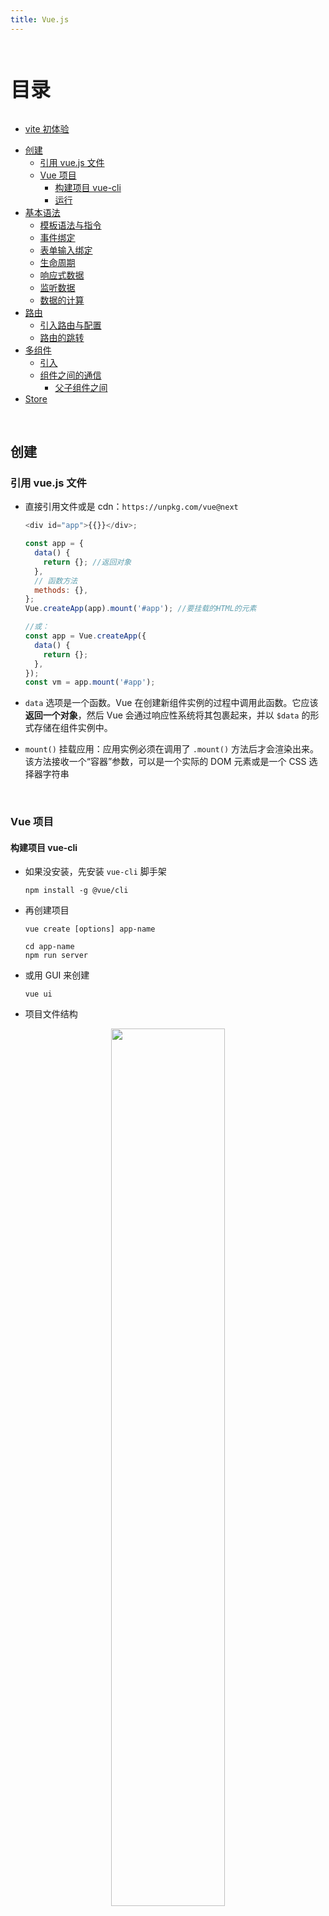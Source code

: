 ```yaml
---
title: Vue.js
---
```


<br>
<p style="font-size: 32px; font-weight: bold;">目录</p>

- [vite 初体验](ShoppingCart.demo.md)

<!-- @import "[TOC]" {cmd="toc" depthFrom=2 depthTo=5 orderedList=false} -->

<!-- code_chunk_output -->

- [创建](#创建)
  - [引用 vue.js 文件](#引用-vuejs-文件)
  - [Vue 项目](#vue-项目)
    - [构建项目 vue-cli](#构建项目-vue-cli)
    - [运行](#运行)
- [基本语法](#基本语法)
  - [模板语法与指令](#模板语法与指令)
  - [事件绑定](#事件绑定)
  - [表单输入绑定](#表单输入绑定)
  - [生命周期](#生命周期)
  - [响应式数据](#响应式数据)
  - [监听数据](#监听数据)
  - [数据的计算](#数据的计算)
- [路由](#路由)
  - [引入路由与配置](#引入路由与配置)
  - [路由的跳转](#路由的跳转)
- [多组件](#多组件)
  - [引入](#引入)
  - [组件之间的通信](#组件之间的通信)
    - [父子组件之间](#父子组件之间)
- [Store](#store)

<!-- /code_chunk_output -->

<br>

## 创建

### 引用 vue.js 文件

- 直接引用文件或是 cdn：`https://unpkg.com/vue@next`

  ```js {.line-numbers}
  <div id="app">{{}}</div>;

  const app = {
    data() {
      return {}; //返回对象
    },
    // 函数方法
    methods: {},
  };
  Vue.createApp(app).mount('#app'); //要挂载的HTML的元素

  //或：
  const app = Vue.createApp({
    data() {
      return {};
    },
  });
  const vm = app.mount('#app');
  ```

- `data` 选项是一个函数。Vue 在创建新组件实例的过程中调用此函数。它应该**返回一个对象**，然后 Vue 会通过响应性系统将其包裹起来，并以 `$data` 的形式存储在组件实例中。
- `mount()` 挂载应用：应用实例必须在调用了 `.mount()` 方法后才会渲染出来。该方法接收一个“容器”参数，可以是一个实际的 DOM 元素或是一个 CSS 选择器字符串

<br>

### Vue 项目

#### 构建项目 vue-cli

- 如果没安装，先安装 `vue-cli` 脚手架
  ```shell {.line-numbers}
  npm install -g @vue/cli
  ```
- 再创建项目

  ```shell {.line-numbers}
  vue create [options] app-name

  cd app-name
  npm run server
  ```

- 或用 GUI 来创建
  ```shell {.line-numbers}
  vue ui
  ```
- 项目文件结构
<div align="center"><img width="60%"
  src="./img/Vue_proj.png"/><br><div style="color: #999;padding: 0.4rem;">
  文件结构
</div></div>

#### 运行

**入口：**

使用 Vue 3 的生命周期的情况下，整个组件相关的业务代码，都可以丢到 `setup` 里编写。因为在 setup 之后，其他的生命周期才会被启用

**基本语法：**

```ts {.line-numbers}
import { defineComponent } from 'vue';
// defineComponent 可以用于 TypeScript 的类型推导，简化掉很多编写过程中的类型定义
export default defineComponent({
  setup(props, context) {
    // 业务代码写这里...
    return {
      // 需要给 template 用的数据、函数放这里 return 出去...
    };
  },
});
```

- 使用 `setup` 的情况下，请牢记一点：不能再用 `this` 来获取 Vue 实例，也就是无法通过 `this.xxx` 、 `this.fn()` 这样来获取实例上的数据，或者执行实例上的方法。
- 在 Vue 3 的 `defineComponent` 写法里，只要你的数据要在 `<template>` 中使用，就必须在 `setup` 里 `return` 出去。

> 当然，只在函数中调用到，而不需要渲染到模板里的，则无需 return

- **而在新 Vue3.2：** 中的语法糖，直接在 `script` 标签中插入 `stup`，就不用 `return` 回去了，同时，脚本的变量什么的都可以被 `<template>` 获取

  ```html {.line-numbers}
  <script setup>
    const msg = 'Hello!';
    function log() {
      console.log(msg);
    }
  </script>

  <template>
    <div @click="log">{{ msg }}</div>
  </template>
  ```

<br>

## 基本语法

可以理解为 客户端的 HTML 元素是要先经过服务端渲染(编译) `Vue.js` 后才呈现的，所以客户端并不会显示 Vue 的内容

### 模板语法与指令

**文本插值**：`{{...}}` 标签的内容将会被替代为对应组件实例中 `message` 属性的值，如果 `message` 属性的值发生了改变，`{{...}}` 标签内容也会更新。

**指令：** 以 `v-*`为格式的 attribute 被称为一个 Vue 指令，用来操作 DOM

- `v-html=""`： 转译输出 HTML 标签
  ```html {.line-numbers}
  <span v-html="rawHtml"></span>
  <script>
    return {
      rawHtml: '<span style="color:red">mie</span>',
    };
  </script>
  ```
- `v-bind:属性名=""`，如 `:id="dynId"` | `:href="url"`，实现动态的属性值
  - 绑定**多类型**时用对象：
    ```html {.line-numbers}
    <div v-bind="obj"></div>
    <script>
      return {
        obj: {
          id: 'mie',
          class: 'haha btns',
        },
      };
    </script>
    ```
  - 还能使用 js 表达式 (而不是语句)：
    ```html {.line-numbers}
    <div :id="`list-${ids}`"></div>
    <!-- return {ids: xxx} -->
    ```
  - 当绑定 class 为对象时，根据 value 的**布尔值**决定是否带有该 key
    ```html {.line-numbers}
    <div :class="classObj"></div>
    <script>
      return {
        classObj: {
          active: true,
          err: false,
        },
      };
    </script>
    <!-- 最终的结果是 <div class="active"></div> -->
    ```
- `v-if=""`：根据返回的布尔值来决定该元素是否展示 —— false 时直接就变成了注释 `<!-- -->`
  - 也有 `v-if-else=""` 和 `v-else=""`
- `v-show=""`：同上，但 false 时是 `display:none`
- `v-on=""`：监听 DOM 事件，简写：`<p @click="fun"></p>`
- `v-for="(ele, index) in items"`：循环渲染，相当于是 `forEach`
  - 也能改为 `of`
  - 但为了避免重复渲染，要加属性：`:key="index"`
  - 循环对象时：
    ```html {.line-numbers}
    <li v-for="(value, key, index) in items">
      {{key}}: {{value}}, index: {{index}}
    </li>
    ```
  - 循环范围：
    ```html {.line-numbers}
    <li v-for="n in x">{{n}}</li>
    ```
- `:style`：传对象插入样式，多个时传对象数组
  ```html {.line-numbers}
  <p
    :style="{
      fontSize: '13px', //直接用的话要用小驼峰命名
      'line-height': 2, //不然就单引号括起来
      color: '#ff0000',
      textAlign: 'center'
    }"
  >
    Hello World!
  </p>
  ```

### 事件绑定

通过由点 `.` 表示的指令后缀来调用修饰符:

- `.stop` - 阻止冒泡
- `.prevent` - 阻止默认事件
- `.capture` - 阻止捕获
- `.self` - 只监听触发该元素的事件
- `.once` - 只触发一次
- `.left` - 左键事件
- `.right` - 右键事件
- `.middle` - 中间滚轮事件

### 表单输入绑定

`<input v-model="text">`

`v-model` 还可以用于各种不同类型的输入。它会根据所使用的元素自动扩展到不同的 DOM 属性和事件组合：

- 文本类型的 `<input>` 和 `<textarea>` 元素会使用到 `value` 属性和 `input` 事件；
- `<input type="checkbox">` 和 `<input type="radio">` 使用 `checked` 属性和 `change` 事件；
- `<select>` 使用的 `value` 作为 ` prop`，`change ` 作为事件
  &emsp;&emsp;

**文本：**

```html {.line-numbers}
<span>
  <input v-model="mes" />
  mes is {{mes}}
</span>
```

**复选框：** `checkedNames` 数组将始终包含来自当前选中框的值。

```html {.line-numbers}
<div>Checked names: {{ checkedNames }}</div>

<input type="checkbox" id="jack" value="Jack" v-model="checkedNames" />
<label for="jack">Jack</label>

<input type="checkbox" id="john" value="John" v-model="checkedNames" />
<label for="john">John</label>
<script>
  return {
    checkedNames: [],
  };
</script>
```

**下拉框：**

```html {.line-numbers}
<p>Selected: {{ selected }}</p>
<span>选项：</span>
<select v-model="selected">
  <option v-for="option in options" :value="option.value">
    {{ option.text }}
  </option>
</select>
```

### 生命周期

- `setup()` : 开始创建组件之前，在 `beforeCreate` 和 `created` 之前执行，创建的是 `data` 和 `method`
- `onBeforeMount()` : 组件挂载到节点上之前执行的函数；
- `onMounted()` : 组件挂载完成后执行的函数；
- `onBeforeUpdate()`: 组件更新之前执行的函数；
- `onUpdated()`: 组件更新完成之后执行的函数；
- `onBeforeUnmount()`: 组件卸载之前执行的函数；
- `onUnmounted()`: 组件卸载完成后执行的函数；
- `onActivated()`: 被包含在 `<keep-alive>` 中的组件，会多出两个生命周期钩子函数，被激活时执行；
- `onDeactivated()`: 比如从 A 组件，切换到 B 组件，A 组件消失时执行；
- `onErrorCaptured()`: 当捕获一个来自子孙组件的异常时激活钩子函数。

> PS： 使用`<keep-alive>` 组件会将数据保留在内存中，比如我们不想每次看到一个页面都重新加载数据，就可以使用`<keep-alive>` 组件解决。
> 在 Vue3 里， 每个生命周期函数都要先导入才可以使用，并且所有生命周期函数统一放在 `setup` 里运行。

### 响应式数据

从返回的数据实时更新

- **ref：** 但是在使用 `ref` 时，不能这样子声明，会报错，正确的声明方式应该是使用 `<>` 来包裹类型定义，紧跟在 `ref API` 之后：
  ```ts {.line-numbers}
  // 单类型
  const msg = ref<string>('Hello World!');
  // 多类型
  const phoneNumber = ref<number | string>(13800138000);
  // 数字数组
  const uids = ref<number[]>([1, 2, 3]);
  ```
  **但是：**
  - 定义**挂载节点**后，也是必须通过 `xxx.value` 才能正确操作到挂载的 `DOM` 元素或组件（详见下方的变量的读取与赋值）
  - 请保证视图渲染完毕后，再执行 DOM 或组件的相关操作，需要放到生命周期的 `onMounted` 或者 `nextTick` 函数里
  - 该变量必须 `return` 出去才可以给到 `template` 使用（这一点是 3.x 生命周期的硬性要求，子组件的数据和方法如果要给父组件操作，也要 return 出来才可以）。
  - 当变量是 DOM 时，类型应该是 [HTML 元素](https://developer.mozilla.org/zh-CN/docs/Web/API/Document_Object_Model#html_%E5%85%83%E7%B4%A0%E6%8E%A5%E5%8F%A3)
  - 读取任何 ref 对象的值都**必须**通过 `xxx.value` 才可以正确获取到。

<br>

- **reactive:** `reactive` 是继 `ref` 之后最常用的一个响应式 API 了，相对于 `ref`，它的局限性在于只适合对象、数组。
  定义和使用与 ref 差不多，**但：**
  - 在 2.x 的时候，在操作数组时，完全可以和普通数组那样随意的处理数据的变化，依然能够保持响应性。
  - 但在 3.x ，如果使用 `reactive` 定义数组，则不能这么搞了，必须只使用那些不会改变引用地址的操作。

<br>

- **所以：** 为了使用方便的同时又能响应式修改数据，就有了：

  - `toRef` 创建一个新的 `ref` 变量，转换 `reactive` 对象的某个字段为 `ref` 变量

    - 在 `toRef` 的过程中，如果使用了原对象上面不存在的 `key` ，那么定义出来的变量的 `value` 将会是 `undefined` 。
      如果你对这个不存在的 `key` 的 `ref` 变量，进行了 `value` 赋值，那么原来的对象也会同步增加这个 `key`，其值也会同步更新。

  - `toRefs` 创建一个新的对象，它的每个字段都是 `reactive` 对象各个字段的 `ref` 变量。本身是个普通对象，但是它的每个字段，都是与原来关联的 `ref` 变量

> 一般是，先用 `ref` 定义一个响应式数据，再转为 `reactive` 进行使用

### 监听数据

监听数据变化也是组件里的一项重要工作，比如监听路由变化、监听参数变化等等。

- **语法：**
  ```ts {.line-numbers}
  import { watch } from 'vue';
  watch(
    source, // 必传，要监听的数据源
    callback // 必传，监听到变化后要执行的回调函数
    // options // 可选，一些监听选项
  );
  ```
- **监听的数据源源：**
  要想定义的 `watch` 能够做出预期的行为，数据源必须具备**响应性**或者是一个 **`getter`** ，如果只是通过 `let` 定义一个普通变量，然后去改变这个变量的值，这样是无法监听的。
  - `getter`函数：
    ```ts {.line-numbers}
    () => userInfo.name     // 只监听 name 的变化
    () => ({ ...userInfo }) // 监听整个对象的变化
    ```
- **监听的回调函数：**
  ```ts {.line-numbers}
  // 参数：
  (newValue, oldValue) => {
    console.log('打印变化前后的值', { oldValue, newValue });
  };
  ```
- **批量监听：**
  ```ts {.line-numbers}
  watch(
    // 数据源改成了数组
    [message, index],
    // 回调的入参也变成了数组，每个数组里面的顺序和数据源数组排序一致
    ([newMessage, newIndex], [oldMessage, oldIndex]) => {
      console.log('message 的变化', { newMessage, oldMessage });
      console.log('index 的变化', { newIndex, oldIndex });
    }
  );
  ```
- **监听的选项：** 传入一个对象

  <table><thead><tr><th >选项</th><th >类型</th><th >默认值</th><th >可选值</th><th >作用</th></tr></thead><tbody><tr><td >deep</td><td >boolean</td><td >false</td><td >true | false</td><td >是否进行深度监听</td></tr><tr><td >immediate</td><td >boolean</td><td >false</td><td >true | false</td><td >是否立即执行监听回调</td></tr><tr><td >flush</td><td >string</td><td >'pre'</td><td >'pre' | 'post' | 'sync'</td><td >控制监听回调的调用时机</td></tr><tr><td >onTrack</td><td >(e) =&gt; void</td><td ></td><td ></td><td >在数据源被追踪时调用</td></tr><tr><td >onTrigger</td><td >(e) =&gt; void</td><td ></td><td ></td><td >在监听回调被触发时调用</td></tr></tbody></table>

  - `deep`： `deep` 选项接受一个布尔值，可以设置为 `true` 开启深度监听，或者是 `false` 关闭深度监听，默认情况下这个选项是 `false` 关闭深度监听的，但也存在特例 (`reactive`)。
    设置为 `false` 的情况下，如果直接监听一个响应式的 **引用类型** 数据（e.g. `Object` 、 `Array` … ），虽然它的属性的值有变化，但对其本身来说是不变的，所以不会触发 `watch` 的 `callback` 。这时候要手动启用 `deep`

- **watchEffect：** 传入一个回调函数
  - 和 `watch` 的区别 —— 虽然理论上 `watchEffect` 是 `watch` 的一个简化操作，可以用来代替 **批量监听** ，但它们也有一定的区别：
    - `watch` 可以访问侦听状态变化前后的值，而 `watchEffect` 没有。
    - `watch` 是在属性改变的时候才执行，而 `watchEffect` 则默认会执行一次，然后在属性改变的时候也会执行。
      也就是：(被监听的数据)初定义执行，变化时执行
    - 而且不支持 `deep` 和 `immediate`
  - 同时，操作 `reactive` 的引用类型的数据时，要转换下：`{ ...userInfo }`

### 数据的计算

只要原始数据没有发生改变，多次访问 `computed` ，都是会立即返回之前的计算结果，而不是再次执行函数；而普通的 function 调用多少次就执行多少次，每调用一次就计算一次。

- **用法：**
  ```ts {.line-numbers}
  const fullName = computed(() => `${name1.value} ${name2.value}`);
  ```
- **取值：**
  - 定义出来的 `computed` 变量，和 `ref` 变量的用法一样，也是需要通过 `.value` 才能拿到它的值
  - 但是区别在于， `computed` 的 `value` 是只读的
- **但：** 只会更新响应式数据的计算
  假设要获取当前的时间信息，因为*不是*响应式数据，所以这种情况下就需要用普通的*函数*去获取返回值，才能拿到最新的时间。
- 而要**改变**时：使用 `setter` 函数
  ```ts {.line-numbers}
  const fullName = computed({
    // getter我们还是返回一个拼接起来的全名
    get() {
      return `${firstName.value} ${lastName.value}`;
    },
    // setter这里我们改成只更新firstName，注意参数也定义TS类型
    set(newFirstName: string) {
      firstName.value = newFirstName;
    },
  });
  ```
  **而且：** `computed` 只支持 `get()` 和 `set()` 函数

## 路由

像 Vue 工程，可以通过配置一个生态组件，来实现只用一个 html ，却能够完成多个站内页面渲染、跳转的功能。这个生态组件，就是**路由**。

### 引入路由与配置

```ts {.line-numbers}
import { createRouter, createWebHistory, RouteRecordRaw } from 'vue-router';

// 路由树的配置
const routes: Array<RouteRecordRaw> = [
  {
    path: '/',
    name: 'home', // 访问的路径就是 domain/home
    component: () => import(/* webpackChunkName: "home" */ '@views/home.vue'),
  },
];

const router = createRouter({
  history: createWebHistory(process.env.BASE_URL),
  routes,
});

export default router;
```

### 路由的跳转

```html {.line-numbers}
<!-- 解析成 <a href="/home"></a> -->
<router-link to="/home">首页</router-link>
<router-link :to="{ path: '/home' }">Home</router-link>
<router-link :to="{ name: 'home' }">User</router-link>

<!-- 带查询参数，下面的结果为 `/register?plan=private` -->
<router-link :to="{ path: '/register', query: { plan: 'private' }}">
  Register
</router-link>
```

## 多组件

思想上是将页面（或要复用的区域）划分为多个组件，每个区域就是一个组件单元

### 引入

```html {.line-numbers}
<!-- app.vue -->
<template>
  <fish-bar></fish-bar>
</template>

<script setup>
  import FishBar from 'cp/FishBar/index.vue';
</script>

<!-- FishBar/index.vue -->
<template>
  <h1>This is fish-bar</h1>
</template>
```

### 组件之间的通信

通信是指组之间的数据联系

#### 父子组件之间

- 通常的方法有：
  <table><thead><tr><th >方案</th><th >父组件向子组件</th><th >子组件向父组件</th></tr></thead><tbody><tr><td >props / emits</td><td >props</td><td >emits</td></tr><tr><td >v-model / emits</td><td >v-model</td><td >emits</td></tr><tr><td >ref / emits</td><td >ref</td><td >emits</td></tr><tr><td >provide / inject</td><td >provide</td><td >inject</td></tr><tr><td >EventBus</td><td >emit / on</td><td >emit / on</td></tr><tr><td >Vuex</td><td >-</td><td >-</td></tr></tbody></table>

- `props` / `emits`：这是 Vue 跨组件通信最常用，也是基础的一个方案，它的通信过程是：
  - `Father.vue` 通过 `prop` 向 `Child.vue` 传值（可包含父级定义好的函数）
  - `Child.vue` 通过 `emit` 向 `Father.vue` 触发父组件的事件执行

## Store
